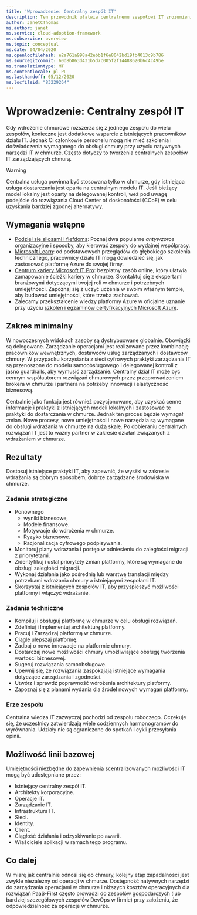```yaml
---
title: 'Wprowadzenie: Centralny zespół IT'
description: Ten przewodnik ułatwia centralnemu zespołowi IT zrozumienie zakresu, elementów dostarczanych i możliwości wymaganych do pomyślnego zaplanowania wdrożenia w chmurze.
author: JanetCThomas
ms.author: janet
ms.service: cloud-adoption-framework
ms.subservice: overview
ms.topic: conceptual
ms.date: 04/04/2020
ms.openlocfilehash: e2a761a998a42ebb1f6e8042bd19fb4013c9b786
ms.sourcegitcommit: 60d8b863d431b5d7c005f2f14488620b6c4c49be
ms.translationtype: MT
ms.contentlocale: pl-PL
ms.lasthandoff: 05/12/2020
ms.locfileid: "83229264"
---
```

# <a name="get-started-central-it-team"></a>Wprowadzenie: Centralny zespół IT

Gdy wdrożenie chmurowe rozszerza się z jednego zespołu do wielu zespołów, konieczne jest dodatkowe wsparcie z istniejących pracowników działu IT. Jednak Ci członkowie personelu mogą nie mieć szkolenia i doświadczenia wymaganego do obsługi chmury przy użyciu natywnych narzędzi IT w chmurze. Często dotyczy to tworzenia centralnych zespołów IT zarządzających chmurą.

> [!WARNING]
> Centralna usługa powinna być stosowana tylko w chmurze, gdy istniejąca usługa dostarczania jest oparta na centralnym modelu IT. Jeśli bieżący model lokalny jest oparty na delegowanej kontroli, weź pod uwagę podejście do rozwiązania Cloud Center of doskonałości (CCoE) w celu uzyskania bardziej zgodnej alternatywy.

## <a name="prerequisites"></a>Wymagania wstępne

- [Podziel się silosami i fiefdoms](../../organize/fiefdoms-silos.md): Poznaj dwa popularne _antywzorce_ organizacyjne i sposoby, aby kierować zespoły do wydajnej współpracy.
- [Microsoft Learn](https://docs.microsoft.com/learn): od podstawowych przeglądów do głębokiego szkolenia technicznego, pracownicy działu IT mogą dowiedzieć się, jak zastosować platformę Azure do swojej firmy.
- [Centrum kariery Microsoft IT Pro](https://www.microsoft.com/itpro): bezpłatny zasób online, który ułatwia zamapowanie ścieżki kariery w chmurze. Skontaktuj się z ekspertami branżowymi dotyczącymi twojej roli w chmurze i potrzebnych umiejętności. Zapoznaj się z uczyć uczenia w swoim własnym tempie, aby budować umiejętności, które trzeba zachować.
- Zalecamy przekształcenie wiedzy platformy Azure w oficjalne uznanie przy użyciu [szkoleń i egzaminów certyfikacyjnych Microsoft Azure](https://www.microsoft.com/learning/certification-overview.aspx).

## <a name="minimum-scope"></a>Zakres minimalny

W nowoczesnych widokach zasoby są dystrybuowane globalnie. Obowiązki są delegowane. Zarządzanie operacjami jest realizowane przez kombinację pracowników wewnętrznych, dostawców usług zarządzanych i dostawców chmury. W przypadku korzystania z sieci cyfrowych praktyki zarządzania IT są przenoszone do modelu samoobsługowego i delegowanej kontroli z jasno guardrails, aby wymusić zarządzanie. Centralny dział IT może być cennym współautorem rozwiązań chmurowych przez przeprowadzeniem brokera w chmurze i partnera na potrzeby innowacji i elastyczność biznesową.

Centralnie jako funkcja jest również pozycjonowane, aby uzyskać cenne informacje i praktyki z istniejących modeli lokalnych i zastosować te praktyki do dostarczania w chmurze. Jednak ten proces będzie wymagał zmian. Nowe procesy, nowe umiejętności i nowe narzędzia są wymagane do obsługi wdrażania w chmurze na dużą skalę. Po dobieraniu centralnych rozwiązań IT jest to ważny partner w zakresie działań związanych z wdrażaniem w chmurze.

## <a name="deliverables"></a>Rezultaty

Dostosuj istniejące praktyki IT, aby zapewnić, że wysiłki w zakresie wdrażania są dobrym sposobem, dobrze zarządzane środowiska w chmurze.

### <a name="strategic-tasks"></a>Zadania strategiczne

- Ponownego
  - wyniki biznesowe,
  - Modele finansowe.
  - Motywacje do wdrożenia w chmurze.
  - Ryzyko biznesowe.
  - Racjonalizacja cyfrowego podpisywania.
- Monitoruj plany wdrażania i postęp w odniesieniu do zaległości migracji z priorytetami.
- Zidentyfikuj i ustal priorytety zmian platformy, które są wymagane do obsługi zaległości migracji.
- Wykonaj działania jako pośrednią lub warstwę translacji między potrzebami wdrażania chmury a istniejącymi zespołami IT.
- Skorzystaj z istniejących zespołów IT, aby przyspieszyć możliwości platformy i włączyć wdrażanie.

### <a name="technical-tasks"></a>Zadania techniczne

- Kompiluj i obsługuj platformę w chmurze w celu obsługi rozwiązań.
- Zdefiniuj i Implementuj architekturę platformy.
- Pracuj i Zarządzaj platformą w chmurze.
- Ciągle ulepszaj platformę.
- Zadbaj o nowe innowacje na platformie chmury.
- Dostarczaj nowe możliwości chmury umożliwiające obsługę tworzenia wartości biznesowej.
- Sugeruj rozwiązania samoobsługowe.
- Upewnij się, że rozwiązania zaspokajają istniejące wymagania dotyczące zarządzania i zgodności.
- Utwórz i sprawdź poprawność wdrożenia architektury platformy.
- Zapoznaj się z planami wydania dla źródeł nowych wymagań platformy.

### <a name="team-cadence"></a>Erze zespołu

Centralna wiedza IT zazwyczaj pochodzi od zespołu roboczego. Oczekuje się, że uczestnicy zatwierdzają wiele codziennych harmonogramów do wyrównania. Udziały nie są ograniczone do spotkań i cykli przesyłania opinii.

## <a name="baseline-capability"></a>Możliwość linii bazowej

Umiejętności niezbędne do zapewnienia scentralizowanych możliwości IT mogą być udostępniane przez:

- Istniejący centralny zespół IT.
- Architekty korporacyjne.
- Operacje IT.
- Zarządzanie IT.
- Infrastruktura IT.
- Sieci.
- Identity.
- Client.
- Ciągłość działania i odzyskiwanie po awarii.
- Właściciele aplikacji w ramach tego programu.

## <a name="whats-next"></a>Co dalej

W miarę jak centralnie odnosi się do chmury, kolejny etap zapadalności jest zwykle niezależny od operacji w chmurze. Dostępność natywnych narzędzi do zarządzania operacjami w chmurze i niższych kosztów operacyjnych dla rozwiązań PaaS-First często prowadzi do zespołów gospodarczych (lub bardziej szczegółowych zespołów DevOps w firmie) przy założeniu, że odpowiedzialność za operacje w chmurze.
